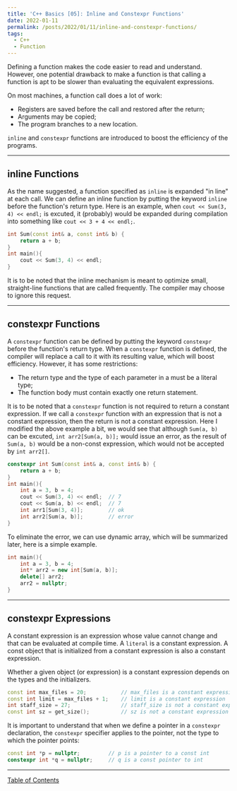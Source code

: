 ```yaml
---
title: 'C++ Basics [05]: Inline and Constexpr Functions'
date: 2022-01-11
permalink: /posts/2022/01/11/inline-and-constexpr-functions/
tags:
  - C++
  - Function
---
```


Defining a function makes the code easier to read and understand. However, one potential drawback to make a function is that calling a function is apt to be slower than evaluating the equivalent expressions. 

On most machines, a function call does a lot of work:
- Registers are saved before the call and restored after the return;
- Arguments may be copied;
- The program branches to a new location.

`inline` and `constexpr` functions are introduced to boost the efficiency of the programs.

---
## inline Functions
As the name suggested, a function specified as `inline` is expanded "in line" at each call. We can define an inline function by putting the keyword `inline` before the function's return type. Here is an example, when `cout << Sum(3, 4) << endl;` is excuted, it (probably) would be expanded during compilation into something like `cout << 3 + 4 << endl;`.
```cpp
int Sum(const int& a, const int& b) {
    return a + b;
}
int main(){
    cout << Sum(3, 4) << endl;
}
```

It is to be noted that the inline mechanism is meant to optimize small, straight-line functions that are called frequently. The compiler may choose to ignore this request.

---
## constexpr Functions
A `constexpr` function can be defined by putting the keyword `constexpr` before the function's return type. When a `constexpr` function is defined, the compiler will replace a call to it with its resulting value, which will boost efficiency. However, it has some restrictions:
- The return type and the type of each parameter in a must be a literal type;
- The function body must contain exactly one return statement.

It is to be noted that a `constexpr` function is not required to return a constant expression. If we call a `constexpr` function with an expression that is not a constant expression, then the return is not a constant expression. Here I modified the above example a bit, we would see that although `Sum(a, b)` can be excuted, `int arr2[Sum(a, b)];` would issue an error, as the result of `Sum(a, b)` would be a non-const expression, which would not be accepted by `int arr2[]`.
```cpp
constexpr int Sum(const int& a, const int& b) {
    return a + b;
}
int main(){
    int a = 3, b = 4;
    cout << Sum(3, 4) << endl;  // 7
    cout << Sum(a, b) << endl;  // 7
    int arr1[Sum(3, 4)];        // ok
    int arr2[Sum(a, b)];        // error
}
```
To eliminate the error, we can use dynamic array, which will be summarized later, here is a simple example.
```cpp
int main(){
    int a = 3, b = 4;
    int* arr2 = new int[Sum(a, b)]; 
    delete[] arr2;
    arr2 = nullptr;
}
```

---
## constexpr Expressions
A constant expression is an expression whose value cannot change and that can be evaluated at compile time. A `literal` is a constant expression. A const object that is initialized from a constant expression is also a constant expression. 

Whether a given object (or expression) is a constant expression depends on the types and the initializers.
```cpp
const int max_files = 20;           // max_files is a constant expression
const int limit = max_files + 1;    // limit is a constant expression
int staff_size = 27;                // staff_size is not a constant expression
const int sz = get_size();          // sz is not a constant expression
```

It is important to understand that when we define a pointer in a `constexpr` declaration, the `constexpr` specifier applies to the pointer, not the type to which the pointer points:
```cpp
const int *p = nullptr;         // p is a pointer to a const int
constexpr int *q = nullptr;     // q is a const pointer to int
```
---
[Table of Contents](https://c-huang-tty.github.io/posts/2100/01/01/table-of-contents/)
